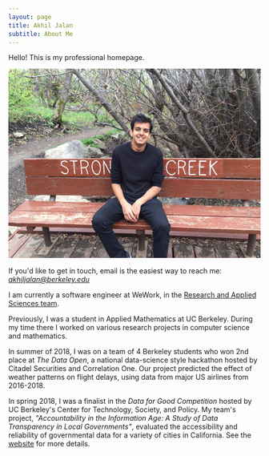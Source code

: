 ```yaml
---
layout: page
title: Akhil Jalan
subtitle: About Me
---
```

Hello! This is my professional homepage. 

![Alt Text](img/akhil-ogden.jpg)

If you'd like to get in touch, email is the easiest way to reach me: *akhiljalan@berkeley.edu*

I am currently a software engineer at WeWork, in the [Research and Applied Sciences team](https://research.wework.com/).

Previously, I was a student in Applied Mathematics at UC Berkeley. During my time there I worked on various research projects in computer science and mathematics. 

In summer of 2018, I was on a team of 4 Berkeley students who won 2nd place at *The Data Open*, a national data-science style hackathon hosted by Citadel Securities and Correlation One. Our project predicted the effect of weather patterns on flight delays, using data from major US airlines from 2016-2018. 

In spring 2018, I was a finalist in the *Data for Good Competition* hosted by UC Berkeley's Center for Technology, Society, and Policy. My team's project, *"Accountability in the Information Age: A Study of Data Transparency in Local Governments"*, evaluated the accessibility and reliability of governmental data for a variety of cities in California. See the [website](https://ctsp.berkeley.edu/data-for-good-projects/) for more details. 
